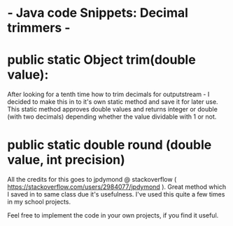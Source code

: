 # - Java code Snippets: Decimal trimmers -

# public static Object trim(double value):
After looking for a tenth time how to trim decimals for outputstream - I decided to make this in to it's own static method and save it for later use. This static method approves double values and returns integer or double (with two decimals) depending whether the value dividable with 1 or not.

# public static double round (double value, int precision)
All the credits for this goes to jpdymond @ stackoverflow ( https://stackoverflow.com/users/2984077/jpdymond ).
Great method which I saved in to same class due it's usefulness. I've used this quite a few times in my school projects. 

Feel free to implement the code in your own projects, if you find it useful.
